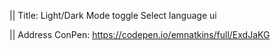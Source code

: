|| Title: Light/Dark Mode toggle Select language ui

|| Address ConPen: https://codepen.io/emnatkins/full/ExdJaKG
